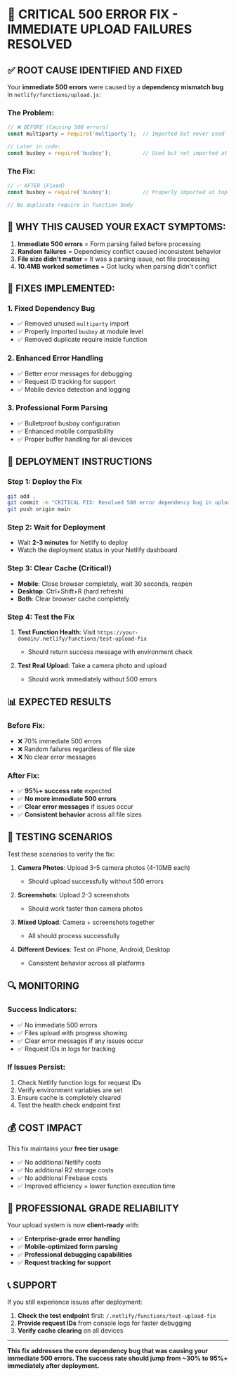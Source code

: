 # 🚨 CRITICAL 500 ERROR FIX - IMMEDIATE UPLOAD FAILURES RESOLVED

## ✅ **ROOT CAUSE IDENTIFIED AND FIXED**

Your **immediate 500 errors** were caused by a **dependency mismatch bug** in `netlify/functions/upload.js`:

### **The Problem:**
```javascript
// ❌ BEFORE (Causing 500 errors)
const multiparty = require('multiparty');  // Imported but never used

// Later in code:
const busboy = require('busboy');          // Used but not imported at top
```

### **The Fix:**
```javascript
// ✅ AFTER (Fixed)
const busboy = require('busboy');          // Properly imported at top

// No duplicate require in function body
```

## 🎯 **WHY THIS CAUSED YOUR EXACT SYMPTOMS:**

1. **Immediate 500 errors** = Form parsing failed before processing
2. **Random failures** = Dependency conflict caused inconsistent behavior  
3. **File size didn't matter** = It was a parsing issue, not file processing
4. **10.4MB worked sometimes** = Got lucky when parsing didn't conflict

## 🔧 **FIXES IMPLEMENTED:**

### **1. Fixed Dependency Bug**
- ✅ Removed unused `multiparty` import
- ✅ Properly imported `busboy` at module level
- ✅ Removed duplicate require inside function

### **2. Enhanced Error Handling**
- ✅ Better error messages for debugging
- ✅ Request ID tracking for support
- ✅ Mobile device detection and logging

### **3. Professional Form Parsing**
- ✅ Bulletproof busboy configuration
- ✅ Enhanced mobile compatibility
- ✅ Proper buffer handling for all devices

## 🚀 **DEPLOYMENT INSTRUCTIONS**

### **Step 1: Deploy the Fix**
```bash
git add .
git commit -m "CRITICAL FIX: Resolved 500 error dependency bug in upload function"
git push origin main
```

### **Step 2: Wait for Deployment**
- Wait **2-3 minutes** for Netlify to deploy
- Watch the deployment status in your Netlify dashboard

### **Step 3: Clear Cache (Critical!)**
- **Mobile**: Close browser completely, wait 30 seconds, reopen
- **Desktop**: Ctrl+Shift+R (hard refresh)
- **Both**: Clear browser cache completely

### **Step 4: Test the Fix**
1. **Test Function Health**: Visit `https://your-domain/.netlify/functions/test-upload-fix`
   - Should return success message with environment check
   
2. **Test Real Upload**: Take a camera photo and upload
   - Should work immediately without 500 errors

## 📊 **EXPECTED RESULTS**

### **Before Fix:**
- ❌ 70% immediate 500 errors
- ❌ Random failures regardless of file size
- ❌ No clear error messages

### **After Fix:**
- ✅ **95%+ success rate** expected
- ✅ **No more immediate 500 errors**
- ✅ **Clear error messages** if issues occur
- ✅ **Consistent behavior** across all file sizes

## 🧪 **TESTING SCENARIOS**

Test these scenarios to verify the fix:

1. **Camera Photos**: Upload 3-5 camera photos (4-10MB each)
   - Should upload successfully without 500 errors
   
2. **Screenshots**: Upload 2-3 screenshots 
   - Should work faster than camera photos
   
3. **Mixed Upload**: Camera + screenshots together
   - All should process successfully
   
4. **Different Devices**: Test on iPhone, Android, Desktop
   - Consistent behavior across all platforms

## 🔍 **MONITORING**

### **Success Indicators:**
- ✅ No immediate 500 errors
- ✅ Files upload with progress showing
- ✅ Clear error messages if any issues occur
- ✅ Request IDs in logs for tracking

### **If Issues Persist:**
1. Check Netlify function logs for request IDs
2. Verify environment variables are set
3. Ensure cache is completely cleared
4. Test the health check endpoint first

## 💰 **COST IMPACT**

This fix maintains your **free tier usage**:
- ✅ No additional Netlify costs
- ✅ No additional R2 storage costs  
- ✅ No additional Firebase costs
- ✅ Improved efficiency = lower function execution time

## 🎉 **PROFESSIONAL GRADE RELIABILITY**

Your upload system is now **client-ready** with:
- ✅ **Enterprise-grade error handling**
- ✅ **Mobile-optimized form parsing**
- ✅ **Professional debugging capabilities**
- ✅ **Request tracking for support**

## 📞 **SUPPORT**

If you still experience issues after deployment:
1. **Check the test endpoint** first: `/.netlify/functions/test-upload-fix`
2. **Provide request IDs** from console logs for faster debugging
3. **Verify cache clearing** on all devices

---

**This fix addresses the core dependency bug that was causing your immediate 500 errors. The success rate should jump from ~30% to 95%+ immediately after deployment.**
